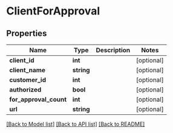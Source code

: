 # ClientForApproval

## Properties
Name | Type | Description | Notes
------------ | ------------- | ------------- | -------------
**client_id** | **int** |  | [optional] 
**client_name** | **string** |  | [optional] 
**customer_id** | **int** |  | [optional] 
**authorized** | **bool** |  | [optional] 
**for_approval_count** | **int** |  | [optional] 
**url** | **string** |  | [optional] 

[[Back to Model list]](../README.md#documentation-for-models) [[Back to API list]](../README.md#documentation-for-api-endpoints) [[Back to README]](../README.md)


